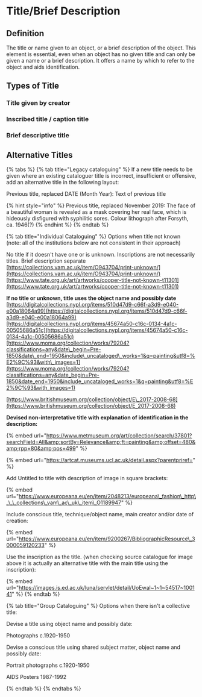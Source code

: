 # Title/Brief Description

## Definition

The title or name given to an object, or a brief description of the object. This element is essential, even when an object has no given title and can only be given a name or a brief description. It offers a name by which to refer to the object and aids identification. 

## Types of Title

### Title given by creator



### Inscribed title / caption title



### Brief descriptive title



## Alternative Titles



{% tabs %}
{% tab title="Legacy cataloguing" %}
If a new title needs to be given where an existing cataloguer title is incorrect, insufficient or offensive, add an alternative title in the following layout: 

Previous title, replaced DATE \(Month Year\): Text of previous title

{% hint style="info" %}
Previous title, replaced November 2019: The face of a beautiful woman is revealed as a mask covering her real face, which is hideously disfigured with syphilitic sores. Colour lithograph after Forsyth, ca. 1946\(?\)
{% endhint %}
{% endtab %}

{% tab title="Individual Cataloguing" %}
Options when title not known \(note: all of the institutions below are not consistent in their approach\)

No title if it doesn't have one or is unknown. Inscriptions are not necessarily titles. Brief description separate  [https://collections.vam.ac.uk/item/O943704/print-unknown/](https://collections.vam.ac.uk/item/O943704/print-unknown/)[https://www.tate.org.uk/art/artworks/cooper-title-not-known-t11301](https://www.tate.org.uk/art/artworks/cooper-title-not-known-t11301)

**If no title or unknown, title uses the object name and possibly date** [https://digitalcollections.nypl.org/items/510d47d9-c66f-a3d9-e040-e00a18064a99](https://digitalcollections.nypl.org/items/510d47d9-c66f-a3d9-e040-e00a18064a99)[https://digitalcollections.nypl.org/items/45674a50-c16c-0134-4a1c-00505686a51c](https://digitalcollections.nypl.org/items/45674a50-c16c-0134-4a1c-00505686a51c)[https://www.moma.org/collection/works/79204?classifications=any&date\_begin=Pre-1850&date\_end=1950&include\_uncataloged\_works=1&q=painting&utf8=%E2%9C%93&with\_images=1](https://www.moma.org/collection/works/79204?classifications=any&date_begin=Pre-1850&date_end=1950&include_uncataloged_works=1&q=painting&utf8=%E2%9C%93&with_images=1) 

[https://www.britishmuseum.org/collection/object/E\_2017-2008-68](https://www.britishmuseum.org/collection/object/E_2017-2008-68)

**Devised non-interpretative title with explanation of identification in the description:**

{% embed url="https://www.metmuseum.org/art/collection/search/37801?searchField=All&amp;sortBy=Relevance&amp;ft=painting&amp;offset=480&amp;rpp=80&amp;pos=499" %}

{% embed url="https://artcat.museums.ucl.ac.uk/detail.aspx?parentpriref=" %}

Add Untitled to title with description of image in square brackets:

{% embed url="https://www.europeana.eu/en/item/2048213/europeana\_fashion\_http\_\_\_collections\_vam\_ac\_uk\_item\_O1189947" %}

Include conscious title, technique/object name, main creator and/or date of creation:

{% embed url="https://www.europeana.eu/en/item/9200267/BibliographicResource\_3000059120233" %}

Use the inscription as the title. \(when checking source catalogue for image above it is actually an alternative title with the main title using the inscription\): 

{% embed url="https://images.is.ed.ac.uk/luna/servlet/detail/UoEwal~1~1~54517~100141" %}
{% endtab %}

{% tab title="Group Cataloguing" %}
Options when there isn't a collective title:



Devise a title using object name and possibly date:

Photographs c.1920-1950



Devise a conscious title using shared subject matter, object name and possibly date:

Portrait photographs c.1920-1950 

AIDS Posters 1987-1992

  
{% endtab %}
{% endtabs %}















